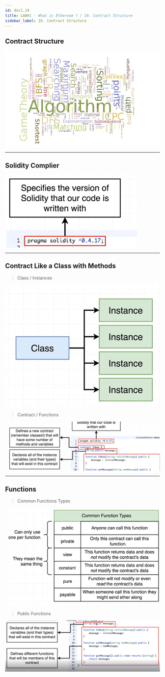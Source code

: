 ```yaml
---
id: doc1.19
title: LAB#1 - What is Ethereum ? / 19. Contract Structure
sidebar_label: 19. Contract Structure
---
```


## Contract Structure



![alt text](.\assets\Imagem19_1.jpg)

---


## Solidity Complier

![alt text](.\assets\Imagem19_2.jpg)


---

## Contract Like a Class with Methods

> Class / Instances

![alt text](.\assets\Imagem19_5.jpg)

> Contract / Functions

![alt text](.\assets\Imagem19_3.jpg)


---
## Functions

> Common Functions Types

![alt text](.\assets\Imagem19_4.jpg)


> Public Functions

![alt text](.\assets\Imagem19_6.jpg)